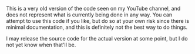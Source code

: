 This is a very old version of the code seen on my YouTube channel, and does not represent what is currently being done in any way. You can attempt to use this code if you like, but do so at your own risk since there is minimal documentation, and this is definitely not the best way to do things. 

I may release the source code for the actual version at some point, but I do not yet know when that'll be.
